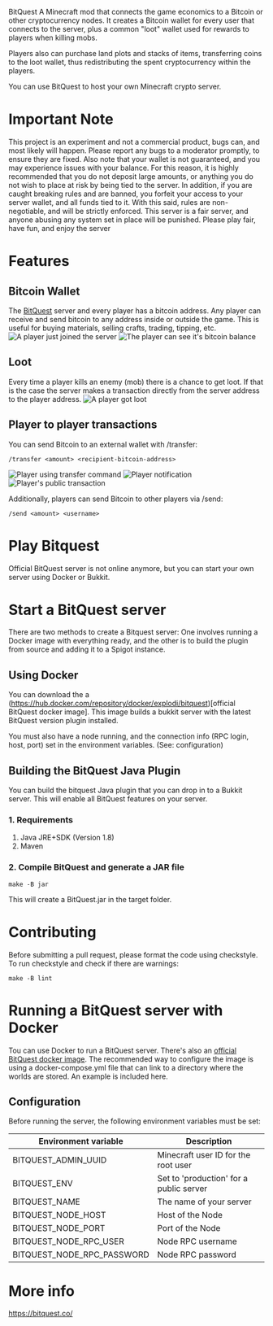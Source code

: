 BitQuest A Minecraft mod that connects the game economics to a Bitcoin or other cryptocurrency nodes. It creates a Bitcoin wallet for every user that connects to the server, plus a common "loot" wallet used for rewards to players when killing mobs.

Players also can purchase land plots and stacks of items, transferring coins to the loot wallet, thus redistributing the spent cryptocurrency within the players.

You can use BitQuest to host your own Minecraft crypto server.

# Important Note
This project is an experiment and not a commercial product, bugs can, and most likely will happen. Please report any bugs to a moderator promptly, to ensure they are fixed. Also note that your wallet is not guaranteed, and you may experience issues with your balance. For this reason, it is highly recommended that you do not deposit large amounts, or anything you do not wish to place at risk by being tied to the server. In addition, if you are caught breaking rules and are banned, you forfeit your access to your server wallet, and all funds tied to it. With this said, rules are non-negotiable, and will be strictly enforced. This server is a fair server, and anyone abusing any system set in place will be punished. Please play fair, have fun, and enjoy the server

# Features
## Bitcoin Wallet
The [BitQuest](https://bitquest.co/) server and every player has a bitcoin address. Any player can receive and send bitcoin to any address inside or outside the game. This is useful for buying materials, selling crafts, trading, tipping, etc.
![A player just joined the server](http://i.imgur.com/1A6wkaB.png)
![The player can see it's bitcoin balance](http://i.imgur.com/5g5pBXB.png)

## Loot
Every time a player kills an enemy (mob) there is a chance to get loot. If that is the case the server makes a transaction directly from the server address to the player address.
![A player got loot](http://i.imgur.com/cxqXmt2.png)

## Player to player transactions
You can send Bitcoin to an external wallet with /transfer:
```
/transfer <amount> <recipient-bitcoin-address>
```
![Player using transfer command](http://i.imgur.com/Vlf9C1F.png)
![Player notification](http://i.imgur.com/PHmomoS.png)
![Player's public transaction](http://i.imgur.com/JPO4AXt.png)  

Additionally, players can send Bitcoin to other players via /send:
```
/send <amount> <username>
```

# Play Bitquest

Official BitQuest server is not online anymore, but you can start your own server using Docker or Bukkit.

# Start a BitQuest server
There are two methods to create a Bitquest server: One involves running a Docker image with everything ready, and the other is to build the plugin from source and adding it to a Spigot instance.

## Using Docker
You can download the a (https://hub.docker.com/repository/docker/explodi/bitquest)[official BitQuest docker image]. 
This image builds a bukkit server with the latest BitQuest version plugin installed.

You must also have a node running, and the connection info (RPC login, host, port) set in the environment variables. (See: configuration)

## Building the BitQuest Java Plugin
You can build the bitquest Java plugin that you can drop in to a Bukkit server. This will enable all BitQuest features on your server. 

### 1. Requirements

1. Java JRE+SDK (Version 1.8)
2. Maven


### 2. Compile BitQuest and generate a JAR file

```
make -B jar
```

This will create a BitQuest.jar in the target folder.

# Contributing
Before submitting a pull request, please format the code using checkstyle. To run checkstyle and check if there are warnings:

````
make -B lint
````

# Running a BitQuest server with Docker

Tou can use Docker to run a BitQuest server. There's also an [official BitQuest docker image](https://hub.docker.com/r/bitquest/bitquest/). The recommended way to configure the image is using a docker-compose.yml file that can link to a directory where the worlds are stored. An example is included here. 

## Configuration

Before running the server, the following environment variables must be set:

| Environment variable       | Description                             |
|----------------------------|-----------------------------------------|
| BITQUEST_ADMIN_UUID        | Minecraft user ID for the root user     |
| BITQUEST_ENV               | Set to 'production' for a public server | 
| BITQUEST_NAME              | The name of your server                 |
| BITQUEST_NODE_HOST         | Host of the Node                        |
| BITQUEST_NODE_PORT         | Port of the Node                        |
| BITQUEST_NODE_RPC_USER     | Node RPC username                       |
| BITQUEST_NODE_RPC_PASSWORD | Node RPC password                       |

# More info

https://bitquest.co/
